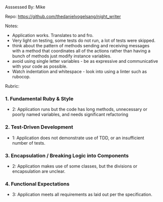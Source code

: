 Asssessed By: Mike

Repo: https://github.com/thedanielvogelsang/night_writer

Notes: 
* Application works. Translates to and fro.
* Very light on testing, some tests do not run, a lot of tests were skipped.
* think about the pattern of methods sending and receiving messages with a method that coordinates
all of the actions rather than having a bunch of methods just modify instance variables.
* avoid using single letter variables - be as expressive and communicative with your code as possible.
* Watch indentation and whitespace - look into using a linter such as rubocop.

Rubric: 


### 1. Fundamental Ruby & Style

* 2:  Application runs but the code has long methods, unnecessary or poorly named variables, and needs significant refactoring


### 2. Test-Driven Development

* 1: Application does not demonstrate use of TDD, or an insufficient number of tests.

### 3. Encapsulation / Breaking Logic into Components

* 2: Application makes use of some classes, but the divisions or encapsulation are unclear.


### 4. Functional Expectations

* 3: Application meets all requirements as laid out per the specification.
